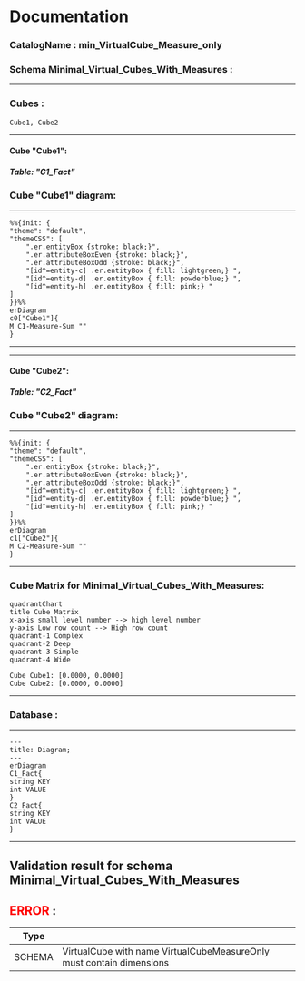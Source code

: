 # Documentation
### CatalogName : min_VirtualCube_Measure_only
### Schema Minimal_Virtual_Cubes_With_Measures : 
---
### Cubes :

    Cube1, Cube2

---
#### Cube "Cube1":

    

##### Table: "C1_Fact"

### Cube "Cube1" diagram:

---

```mermaid
%%{init: {
"theme": "default",
"themeCSS": [
    ".er.entityBox {stroke: black;}",
    ".er.attributeBoxEven {stroke: black;}",
    ".er.attributeBoxOdd {stroke: black;}",
    "[id^=entity-c] .er.entityBox { fill: lightgreen;} ",
    "[id^=entity-d] .er.entityBox { fill: powderblue;} ",
    "[id^=entity-h] .er.entityBox { fill: pink;} "
]
}}%%
erDiagram
c0["Cube1"]{
M C1-Measure-Sum ""
}
```
---
---
#### Cube "Cube2":

    

##### Table: "C2_Fact"

### Cube "Cube2" diagram:

---

```mermaid
%%{init: {
"theme": "default",
"themeCSS": [
    ".er.entityBox {stroke: black;}",
    ".er.attributeBoxEven {stroke: black;}",
    ".er.attributeBoxOdd {stroke: black;}",
    "[id^=entity-c] .er.entityBox { fill: lightgreen;} ",
    "[id^=entity-d] .er.entityBox { fill: powderblue;} ",
    "[id^=entity-h] .er.entityBox { fill: pink;} "
]
}}%%
erDiagram
c1["Cube2"]{
M C2-Measure-Sum ""
}
```
---
### Cube Matrix for Minimal_Virtual_Cubes_With_Measures:
```mermaid
quadrantChart
title Cube Matrix
x-axis small level number --> high level number
y-axis Low row count --> High row count
quadrant-1 Complex
quadrant-2 Deep
quadrant-3 Simple
quadrant-4 Wide

Cube Cube1: [0.0000, 0.0000]
Cube Cube2: [0.0000, 0.0000]
```
---
### Database :
---
```mermaid
---
title: Diagram;
---
erDiagram
C1_Fact{
string KEY
int VALUE
}
C2_Fact{
string KEY
int VALUE
}

```
---
## Validation result for schema Minimal_Virtual_Cubes_With_Measures
## <span style='color: red;'>ERROR</span> : 
|Type|   |
|----|---|
|SCHEMA|VirtualCube with name VirtualCubeMeasureOnly must contain dimensions |
